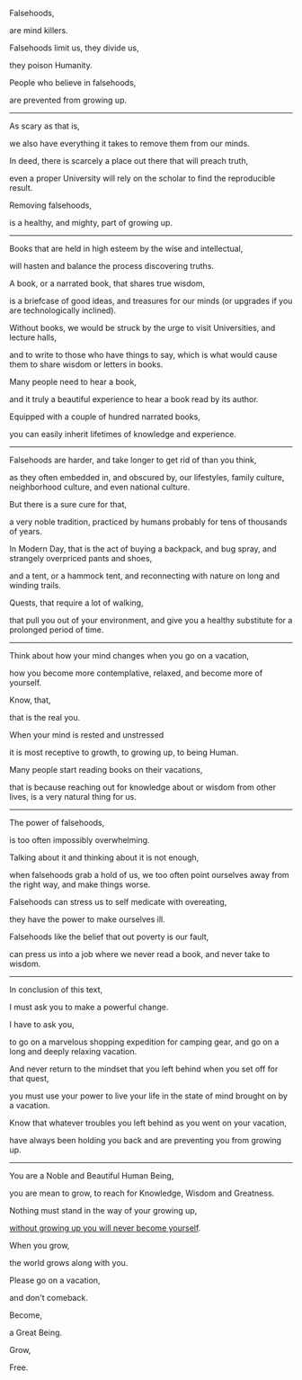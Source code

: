 Falsehoods,

are mind killers.

Falsehoods limit us, they divide us,

they poison Humanity.

People who believe in falsehoods,

are prevented from growing up.

---

As scary as that is,

we also have everything it takes to remove them from our minds.

In deed, there is scarcely a place out there that will preach truth,

even a proper University will rely on the scholar to find the reproducible result.

Removing falsehoods,

is a healthy, and mighty, part of growing up.

---

Books that are held in high esteem by the wise and intellectual,

will hasten and balance the process discovering truths.

A book, or a narrated book, that shares true wisdom,

is a briefcase of good ideas, and treasures for our minds (or upgrades if you are technologically inclined).

Without books, we would be struck by the urge to visit Universities, and lecture halls,

and to write to those who have things to say, which is what would cause them to share wisdom or letters in books.

Many people need to hear a book,

and it truly a beautiful experience to hear a book read by its author.

Equipped with a couple of hundred narrated books,

you can easily inherit lifetimes of knowledge and experience.

---

Falsehoods are harder, and take longer to get rid of than you think,

as they often embedded in, and obscured by, our lifestyles, family culture, neighborhood culture, and even national culture.

But there is a sure cure for that,

a very noble tradition, practiced by humans probably for tens of thousands of years.

In Modern Day, that is the act of buying a backpack, and bug spray, and strangely overpriced pants and shoes,

and a tent, or a hammock tent, and reconnecting with nature on long and winding trails.

Quests, that require a lot of walking,

that pull you out of your environment, and give you a healthy substitute for a prolonged period of time.

---

Think about how your mind changes when you go on a vacation,

how you become more contemplative, relaxed, and become more of yourself.

Know, that,

that is the real you.

When your mind is rested and unstressed

it is most receptive to growth, to growing up, to being Human.

Many people start reading books on their vacations,

that is because reaching out for knowledge about or wisdom from other lives, is a very natural thing for us.

---

The power of falsehoods,

is too often impossibly overwhelming.

Talking about it and thinking about it is not enough,

when falsehoods grab a hold of us, we too often point ourselves away from the right way, and make things worse.

Falsehoods can stress us to self medicate with overeating,

they have the power to make ourselves ill.

Falsehoods like the belief that out poverty is our fault,

can press us into a job where we never read a book, and never take to wisdom.

---

In conclusion of this text,

I must ask you to make a powerful change.

I have to ask you,

to go on a marvelous shopping expedition for camping gear, and go on a long and deeply relaxing vacation.

And never return to the mindset that you left behind when you set off for that quest,

you must use your power to live your life in the state of mind brought on by a vacation.

Know that whatever troubles you left behind as you went on your vacation,

have always been holding you back and are preventing you from growing up.

---

You are a Noble and Beautiful Human Being,

you are mean to grow, to reach for Knowledge, Wisdom and Greatness.

Nothing must stand in the way of your growing up,

[without growing up you will never become yourself](https://www.youtube.com/watch?v=hPSvdKTEZug).

When you grow,

the world grows along with you.

Please go on a vacation,

and don't comeback.

Become,

a Great Being.

Grow,

Free.
